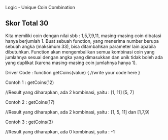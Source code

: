 Logic - Unique Coin Combination

## Skor Total 30

Kita memiliki coin dengan nilai sbb : 1,5,7,9,11, masing-masing coin dibatasi hanya berjumlah 1. Buat sebuah function, yang menerima number berupa sebuah angka (maksimum 33), bisa ditambahkan parameter lain apabila dibutuhkan. Function akan mengembalikan semua kombinasi coin yang jumlahnya sesuai dengan angka yang dimasukkan dan unik tidak boleh ada yang duplikat (karena masing-masing coin jumlahnya hanya 1).

Driver Code :
function getCoins(value) {
	//write your code here
}

Contoh 1 :
getCoins(12)

//Result yang diharapkan, ada 2 kombinasi, yaitu :
[1, 11]
[5, 7]

Contoh 2 :
getCoins(17)

//Result yang diharapkan, ada 2 kombinasi, yaitu :
[1, 5, 11] dan [1,7,9]

Contoh 3 :
getCoins(3)

//Result yang diharapkan, ada 0 kombinasi, yaitu :
-1
